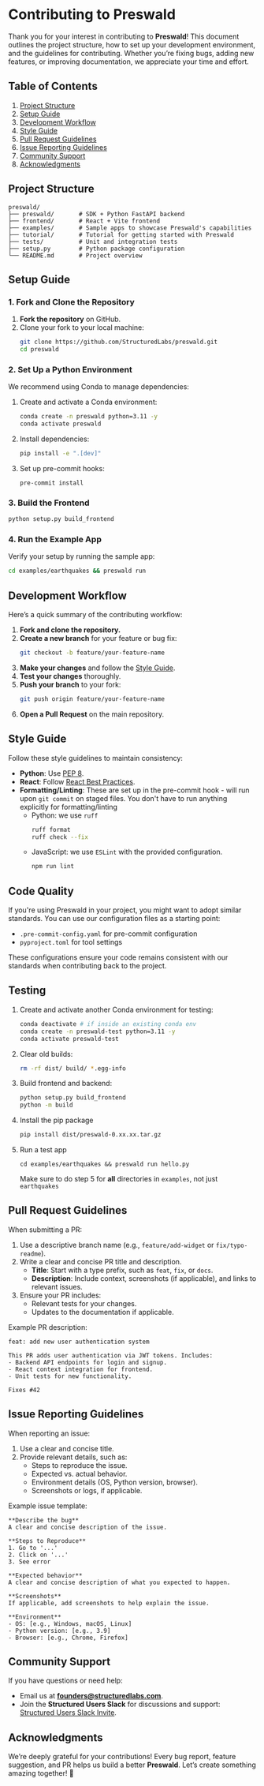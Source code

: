 # Contributing to Preswald

Thank you for your interest in contributing to **Preswald**! This document outlines the project structure, how to set up your development environment, and the guidelines for contributing. Whether you’re fixing bugs, adding new features, or improving documentation, we appreciate your time and effort.

## Table of Contents

1. [Project Structure](#project-structure)
2. [Setup Guide](#setup-guide)
3. [Development Workflow](#development-workflow)
4. [Style Guide](#style-guide)
5. [Pull Request Guidelines](#pull-request-guidelines)
6. [Issue Reporting Guidelines](#issue-reporting-guidelines)
7. [Community Support](#community-support)
8. [Acknowledgments](#acknowledgments)

## Project Structure

```
preswald/
├── preswald/       # SDK + Python FastAPI backend
├── frontend/       # React + Vite frontend
├── examples/       # Sample apps to showcase Preswald's capabilities
├── tutorial/       # Tutorial for getting started with Preswald
├── tests/          # Unit and integration tests
├── setup.py        # Python package configuration
└── README.md       # Project overview
```

## Setup Guide

### 1. Fork and Clone the Repository

1. **Fork the repository** on GitHub.
2. Clone your fork to your local machine:
   ```bash
   git clone https://github.com/StructuredLabs/preswald.git
   cd preswald
   ```

### 2. Set Up a Python Environment

We recommend using Conda to manage dependencies:

1. Create and activate a Conda environment:
   ```bash
   conda create -n preswald python=3.11 -y
   conda activate preswald
   ```
2. Install dependencies:
   ```bash
   pip install -e ".[dev]"
   ```
3. Set up pre-commit hooks:
   ```
   pre-commit install
   ```

### 3. Build the Frontend

```bash
python setup.py build_frontend
```

### 4. Run the Example App

Verify your setup by running the sample app:

```bash
cd examples/earthquakes && preswald run
```

## Development Workflow

Here’s a quick summary of the contributing workflow:

1. **Fork and clone the repository.**
2. **Create a new branch** for your feature or bug fix:
   ```bash
   git checkout -b feature/your-feature-name
   ```
3. **Make your changes** and follow the [Style Guide](#style-guide).
4. **Test your changes** thoroughly.
5. **Push your branch** to your fork:
   ```bash
   git push origin feature/your-feature-name
   ```
6. **Open a Pull Request** on the main repository.

## Style Guide

Follow these style guidelines to maintain consistency:

- **Python**: Use [PEP 8](https://peps.python.org/pep-0008/).
- **React**: Follow [React Best Practices](https://react.dev/learn).
- **Formatting/Linting**:
  These are set up in the pre-commit hook - will run upon `git commit` on staged files. You don't have to run anything explicitly for formatting/linting
  - Python: we use `ruff`
    ```bash
    ruff format
    ruff check --fix
    ```
  - JavaScript: we use `ESLint` with the provided configuration.
    ```bash
    npm run lint
    ```

## Code Quality

If you're using Preswald in your project, you might want to adopt similar standards. You can use our configuration files as a starting point:

- `.pre-commit-config.yaml` for pre-commit configuration
- `pyproject.toml` for tool settings

These configurations ensure your code remains consistent with our standards when contributing back to the project.

## Testing

1. Create and activate another Conda environment for testing:
   ```bash
   conda deactivate # if inside an existing conda env
   conda create -n preswald-test python=3.11 -y
   conda activate preswald-test
   ```
2. Clear old builds:
   ```bash
   rm -rf dist/ build/ *.egg-info
   ```
3. Build frontend and backend:
   ```bash
   python setup.py build_frontend
   python -m build
   ```
4. Install the pip package
   ```bash
   pip install dist/preswald-0.xx.xx.tar.gz
   ```
5. Run a test app
   ```
   cd examples/earthquakes && preswald run hello.py
   ```
   Make sure to do step 5 for **all** directories in `examples`, not just `earthquakes`


## Pull Request Guidelines

When submitting a PR:

1. Use a descriptive branch name (e.g., `feature/add-widget` or `fix/typo-readme`).
2. Write a clear and concise PR title and description.
   - **Title**: Start with a type prefix, such as `feat`, `fix`, or `docs`.
   - **Description**: Include context, screenshots (if applicable), and links to relevant issues.
3. Ensure your PR includes:
   - Relevant tests for your changes.
   - Updates to the documentation if applicable.

Example PR description:

```
feat: add new user authentication system

This PR adds user authentication via JWT tokens. Includes:
- Backend API endpoints for login and signup.
- React context integration for frontend.
- Unit tests for new functionality.

Fixes #42
```

## Issue Reporting Guidelines

When reporting an issue:

1. Use a clear and concise title.
2. Provide relevant details, such as:
   - Steps to reproduce the issue.
   - Expected vs. actual behavior.
   - Environment details (OS, Python version, browser).
   - Screenshots or logs, if applicable.

Example issue template:

```
**Describe the bug**
A clear and concise description of the issue.

**Steps to Reproduce**
1. Go to '...'
2. Click on '...'
3. See error

**Expected behavior**
A clear and concise description of what you expected to happen.

**Screenshots**
If applicable, add screenshots to help explain the issue.

**Environment**
- OS: [e.g., Windows, macOS, Linux]
- Python version: [e.g., 3.9]
- Browser: [e.g., Chrome, Firefox]
```

## Community Support

If you have questions or need help:

- Email us at **[founders@structuredlabs.com](mailto:founders@structuredlabs.com)**.
- Join the **Structured Users Slack** for discussions and support:  
  [Structured Users Slack Invite](https://structured-users.slack.com/join/shared_invite/zt-265ong01f-UHP6BP3FzvOmMQDIKty_JQ#/shared-invite/email).

## Acknowledgments

We’re deeply grateful for your contributions! Every bug report, feature suggestion, and PR helps us build a better **Preswald**. Let’s create something amazing together! 🚀

